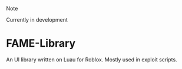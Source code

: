 > [!NOTE]
> Currently in development

# FAME-Library
An UI library written on Luau for Roblox.
Mostly used in exploit scripts.